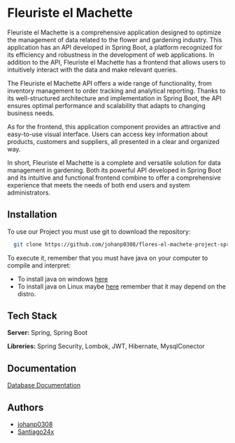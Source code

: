 
# Fleuriste el Machette

Fleuriste el Machette is a comprehensive application designed to optimize the management of data related to the flower and gardening industry. This application has an API developed in Spring Boot, a platform recognized for its efficiency and robustness in the development of web applications. In addition to the API, Fleuriste el Machette has a frontend that allows users to intuitively interact with the data and make relevant queries.

The Fleuriste el Machette API offers a wide range of functionality, from inventory management to order tracking and analytical reporting. Thanks to its well-structured architecture and implementation in Spring Boot, the API ensures optimal performance and scalability that adapts to changing business needs.

As for the frontend, this application component provides an attractive and easy-to-use visual interface. Users can access key information about products, customers and suppliers, all presented in a clear and organized way.

In short, Fleuriste el Machette is a complete and versatile solution for data management in gardening. Both its powerful API developed in Spring Boot and its intuitive and functional frontend combine to offer a comprehensive experience that meets the needs of both end users and system administrators.


## Installation

To use our Project you must use git to download the repository:

```bash
  git clone https://github.com/johanp0308/flores-el-machete-project-spring.git
```

To execute it, remember that you must have java on your computer to compile and interpret:

- To install java on windows [here](https://www.java.com/es/download/ie_manual.jsp)
- To install java on Linux maybe [here](https://www.java.com/es/download/help/linux_x64_install.html) remember that it may depend on the distro.

    
## Tech Stack

**Server:** Spring, Spring Boot

**Libreries:** Spring Security, Lombok, JWT, Hibernate, MysqlConector
## Documentation

[Database Documentation](./documentation/DATABASE_README.md)


## Authors

- [johanp0308](https://github.com/johanp0308)
- [Santiago24x](https://github.com/Santiago24x)

